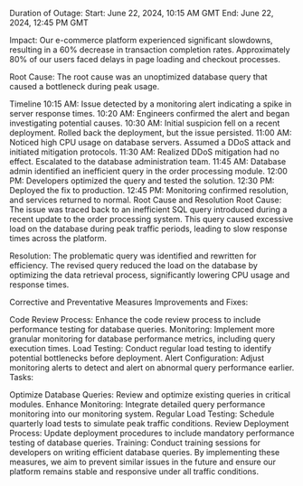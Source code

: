 Duration of Outage:
Start: June 22, 2024, 10:15 AM GMT
End: June 22, 2024, 12:45 PM GMT

Impact:
Our e-commerce platform experienced significant slowdowns, resulting in a 60% decrease in transaction completion rates. Approximately 80% of our users faced delays in page loading and checkout processes.

Root Cause:
The root cause was an unoptimized database query that caused a bottleneck during peak usage.

Timeline
10:15 AM: Issue detected by a monitoring alert indicating a spike in server response times.
10:20 AM: Engineers confirmed the alert and began investigating potential causes.
10:30 AM: Initial suspicion fell on a recent deployment. Rolled back the deployment, but the issue persisted.
11:00 AM: Noticed high CPU usage on database servers. Assumed a DDoS attack and initiated mitigation protocols.
11:30 AM: Realized DDoS mitigation had no effect. Escalated to the database administration team.
11:45 AM: Database admin identified an inefficient query in the order processing module.
12:00 PM: Developers optimized the query and tested the solution.
12:30 PM: Deployed the fix to production.
12:45 PM: Monitoring confirmed resolution, and services returned to normal.
Root Cause and Resolution
Root Cause:
The issue was traced back to an inefficient SQL query introduced during a recent update to the order processing system. This query caused excessive load on the database during peak traffic periods, leading to slow response times across the platform.

Resolution:
The problematic query was identified and rewritten for efficiency. The revised query reduced the load on the database by optimizing the data retrieval process, significantly lowering CPU usage and response times.

Corrective and Preventative Measures
Improvements and Fixes:

Code Review Process: Enhance the code review process to include performance testing for database queries.
Monitoring: Implement more granular monitoring for database performance metrics, including query execution times.
Load Testing: Conduct regular load testing to identify potential bottlenecks before deployment.
Alert Configuration: Adjust monitoring alerts to detect and alert on abnormal query performance earlier.
Tasks:

Optimize Database Queries:
Review and optimize existing queries in critical modules.
Enhance Monitoring:
Integrate detailed query performance monitoring into our monitoring system.
Regular Load Testing:
Schedule quarterly load tests to simulate peak traffic conditions.
Review Deployment Process:
Update deployment procedures to include mandatory performance testing of database queries.
Training:
Conduct training sessions for developers on writing efficient database queries.
By implementing these measures, we aim to prevent similar issues in the future and ensure our platform remains stable and responsive under all traffic conditions.
